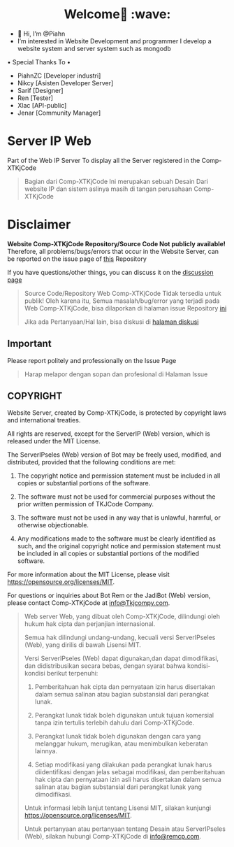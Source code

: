 <h1 align='center'>Welcome👋 :wave:</h1>

- 👋 Hi, I’m @Piahn
- I’m interested in Website Development and programmer I develop a website system and server system such as mongodb 

• Special Thanks To •
- PiahnZC [Developer industri]
- Nikcy [Asisten Developer Server]
- Sarif [Designer]
- Ren [Tester]
- Xlac [API-public]
- Jenar [Community Manager]


# Server IP Web

Part of the Web IP Server
To display all the Server registered in the Comp-XTKjCode 

> Bagian dari Comp-XTKjCode 
> Ini merupakan sebuah Desain Dari website IP dan sistem aslinya masih di tangan perusahaan Comp-XTKjCode 


# Disclaimer

**Website Comp-XTKjCode Repository/Source Code Not publicly available!**
Therefore, all problems/bugs/errors that occur in the Website Server, can be reported on the issue page of [this](https://github.com/Piahn) Repository

If you have questions/other things, you can discuss it on the [discussion page](https://github.com/comunity-tkjcode)

> Source Code/Repository Web Comp-XTKjCode Tidak tersedia untuk publik!
Oleh karena itu, Semua masalah/bug/error yang terjadi pada Web Comp-XTKjCode, bisa dilaporkan di halaman issue Repository [ini](https://github.com/comunity-tkjcode)
> 
> Jika ada Pertanyaan/Hal lain, bisa diskusi di [halaman diskusi](https://github.com/comunity-tkjcode)

## Important

Please report politely and professionally on the Issue Page

> Harap melapor dengan sopan dan profesional di Halaman Issue

## COPYRIGHT

Website Server, created by Comp-XTKjCode, is protected by copyright laws and international treaties.

All rights are reserved, except for the ServerIP (Web) version, which is released under the MIT License.

The ServerIPseles (Web) version of Bot may be freely used, modified, and distributed, provided that the following conditions are met:

1. The copyright notice and permission statement must be included in all copies or substantial portions of the software.

2. The software must not be used for commercial purposes without the prior written permission of TKJCode Company.

3. The software must not be used in any way that is unlawful, harmful, or otherwise objectionable.

4. Any modifications made to the software must be clearly identified as such, and the original copyright notice and permission statement must be included in all copies or substantial portions of the modified software.

For more information about the MIT License, please visit https://opensource.org/licenses/MIT.

For questions or inquiries about Bot Rem or the JadiBot (Web) version, please contact Comp-XTKjCode at info@Tkjcompy.com.

> Web server Web, yang dibuat oleh Comp-XTKjCode, dilindungi oleh hukum hak cipta dan perjanjian internasional.
>
> Semua hak dilindungi undang-undang, kecuali versi ServerIPseles (Web), yang dirilis di bawah Lisensi MIT.
>
> Versi ServerIPseles (Web) dapat digunakan,dan dapat  dimodifikasi, dan didistribusikan secara bebas, dengan syarat bahwa kondisi-kondisi berikut terpenuhi:
>
> 1. Pemberitahuan hak cipta dan pernyataan izin harus disertakan dalam semua salinan atau bagian substansial dari perangkat lunak.
>
> 2. Perangkat lunak tidak boleh digunakan untuk tujuan komersial tanpa izin tertulis terlebih dahulu dari Comp-XTKjCode.
>
> 3. Perangkat lunak tidak boleh digunakan dengan cara yang melanggar hukum, merugikan, atau menimbulkan keberatan lainnya.
>
> 4. Setiap modifikasi yang dilakukan pada perangkat lunak harus diidentifikasi dengan jelas sebagai modifikasi, dan pemberitahuan hak cipta dan pernyataan izin asli harus disertakan dalam semua salinan atau bagian substansial dari perangkat lunak yang dimodifikasi.
>
> Untuk informasi lebih lanjut tentang Lisensi MIT, silakan kunjungi https://opensource.org/licenses/MIT.
>
> Untuk pertanyaan atau pertanyaan tentang Desain atau ServerIPseles (Web), silakan hubungi Comp-XTKjCode di info@remcp.com.

<!---
Piahn/Piahn is a ✨ special ✨ repository because its `README.md` (this file) appears on your GitHub profile.
You can click the Preview link to take a look at your changes.
--->
